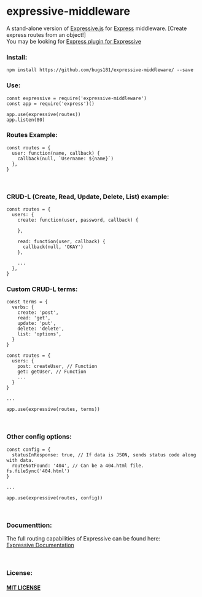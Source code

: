 # expressive-middleware
A stand-alone version of [Expressive.js](https://github.com/bugs181/Expressive.js) for [Express](https://github.com/expressjs/express) middleware. [Create express routes from an object!]<br>
You may be looking for [Express plugin for Expressive](https://github.com/bugs181/expressive-express) <br>

### Install: ###
    npm install https://github.com/bugs181/expressive-middleware/ --save

### Use: ###
    const expressive = require('expressive-middleware')
    const app = require('express')()

    app.use(expressive(routes))
    app.listen(80)

### Routes Example: ###
    const routes = {
      user: function(name, callback) {
        callback(null, `Username: ${name}`)
      },
    }

<br>

### CRUD-L (Create, Read, Update, Delete, List) example: ###
    const routes = {
      users: {
        create: function(user, password, callback) {
    
        },
    
        read: function(user, callback) {
          callback(null, 'OKAY')
        },
    
        ...
      },
    }

### Custom CRUD-L terms: ###

    const terms = {
      verbs: {
        create: 'post',
        read: 'get',
        update: 'put',
        delete: 'delete',
        list: 'options',
      }
    }

    const routes = {
      users: {
        post: createUser, // Function
        get: getUser, // Function
        ...
      }
    }
    
    ...
    
    app.use(expressive(routes, terms))

<br>

### Other config options: ###
    const config = {
      statusInResponse: true, // If data is JSON, sends status code along with data.
      routeNotFound: '404', // Can be a 404.html file. fs.fileSync('404.html')
    }
    
    ...
    
    app.use(expressive(routes, config))

<br>
    

### Documenttion: ###
The full routing capabilities of Expressive can be found here: <br>
[Expressive Documentation](https://github.com/bugs181/Expressive.js/blob/master/README.md)

<br>

### License: ###
#### [MIT LICENSE](https://github.com/bugs181/expressive-middleware/blob/master/LICENSE) ####
